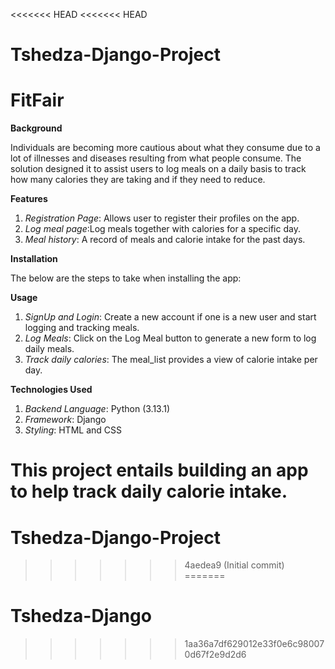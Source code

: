 <<<<<<< HEAD
<<<<<<< HEAD
# Tshedza-Django-Project

# **FitFair**


**Background**

Individuals are becoming more cautious about what they consume due to a lot of illnesses and diseases resulting from what people consume. The solution designed it to assist users to log meals on a daily basis to track how many calories they are taking and if they need to reduce.

**Features**

1. *Registration Page*: Allows user to register their profiles on the app.
2. *Log meal page*:Log meals together with calories for a specific day.
3. *Meal history*: A record of meals and calorie intake for the past days.

**Installation**

The below are the steps to take when installing the app:

**Usage**

1. *SignUp and Login*: Create a new account if one is a new user and start logging and tracking meals.
2. *Log Meals*: Click on the Log Meal button to generate a new form to log daily meals.
3. *Track daily calories*: The meal_list provides a view of calorie intake per day.

**Technologies Used**
1. *Backend Language*: Python (3.13.1)
2. *Framework*: Django
3. *Styling*: HTML and CSS

This project entails building an app to help track daily calorie intake.
=======
# Tshedza-Django-Project
>>>>>>> 4aedea9 (Initial commit)
=======
# Tshedza-Django
>>>>>>> 1aa36a7df629012e33f0e6c980070d67f2e9d2d6
